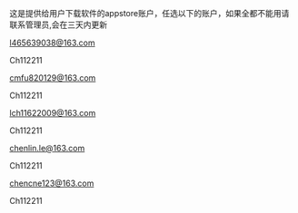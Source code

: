 这是提供给用户下载软件的appstore账户，任选以下的账户，如果全都不能用请联系管理员,会在三天内更新


l465639038@163.com 

Ch112211 

cmfu820129@163.com 

Ch112211 

lch11622009@163.com 

Ch112211 

chenlin.le@163.com 

Ch112211 

chencne123@163.com 

Ch112211 



